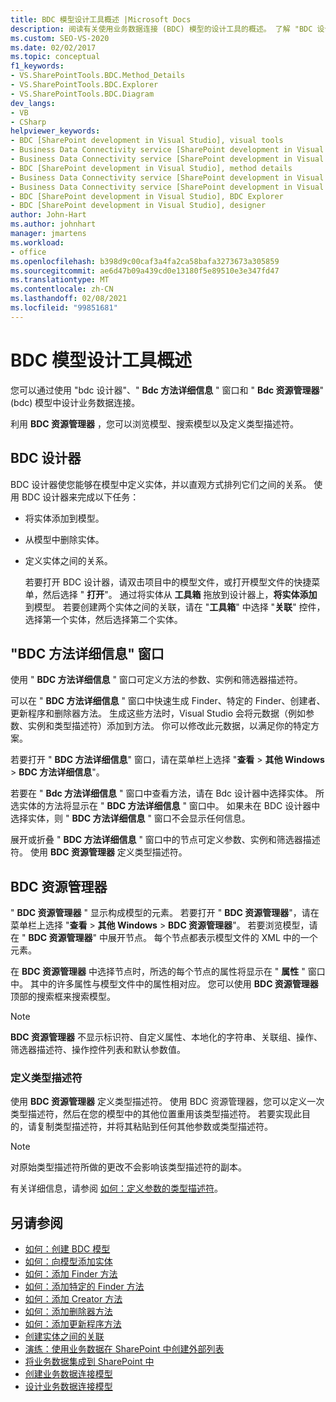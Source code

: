 ```yaml
---
title: BDC 模型设计工具概述 |Microsoft Docs
description: 阅读有关使用业务数据连接 (BDC) 模型的设计工具的概述。 了解 "BDC 设计器"、"BDC 方法详细信息" 窗口和 "BDC 资源管理器"。
ms.custom: SEO-VS-2020
ms.date: 02/02/2017
ms.topic: conceptual
f1_keywords:
- VS.SharePointTools.BDC.Method_Details
- VS.SharePointTools.BDC.Explorer
- VS.SharePointTools.BDC.Diagram
dev_langs:
- VB
- CSharp
helpviewer_keywords:
- BDC [SharePoint development in Visual Studio], visual tools
- Business Data Connectivity service [SharePoint development in Visual Studio], visual tools
- Business Data Connectivity service [SharePoint development in Visual Studio], BDC Explorer
- BDC [SharePoint development in Visual Studio], method details
- Business Data Connectivity service [SharePoint development in Visual Studio], designer
- Business Data Connectivity service [SharePoint development in Visual Studio], method details
- BDC [SharePoint development in Visual Studio], BDC Explorer
- BDC [SharePoint development in Visual Studio], designer
author: John-Hart
ms.author: johnhart
manager: jmartens
ms.workload:
- office
ms.openlocfilehash: b398d9c00caf3a4fa2ca58bafa3273673a305859
ms.sourcegitcommit: ae6d47b09a439cd0e13180f5e89510e3e347fd47
ms.translationtype: MT
ms.contentlocale: zh-CN
ms.lasthandoff: 02/08/2021
ms.locfileid: "99851681"
---
```

# <a name="bdc-model-design-tools-overview"></a>BDC 模型设计工具概述
  您可以通过使用 "bdc 设计器"、" **Bdc 方法详细信息** " 窗口和 " **Bdc 资源管理器**" (bdc) 模型中设计业务数据连接。

 利用 **BDC 资源管理器** ，您可以浏览模型、搜索模型以及定义类型描述符。

## <a name="bdc-designer"></a>BDC 设计器
 BDC 设计器使您能够在模型中定义实体，并以直观方式排列它们之间的关系。 使用 BDC 设计器来完成以下任务：

- 将实体添加到模型。

- 从模型中删除实体。

- 定义实体之间的关系。

  若要打开 BDC 设计器，请双击项目中的模型文件，或打开模型文件的快捷菜单，然后选择 " **打开**"。 通过将实体从 **工具箱** 拖放到设计器上，**将实体添加** 到模型。 若要创建两个实体之间的关联，请在 "**工具箱**" 中选择 "**关联**" 控件，选择第一个实体，然后选择第二个实体。

## <a name="bdc-method-details-window"></a>"BDC 方法详细信息" 窗口
 使用 " **BDC 方法详细信息** " 窗口可定义方法的参数、实例和筛选器描述符。

 可以在 " **BDC 方法详细信息** " 窗口中快速生成 Finder、特定的 Finder、创建者、更新程序和删除器方法。 生成这些方法时，Visual Studio 会将元数据（例如参数、实例和类型描述符）添加到方法。 你可以修改此元数据，以满足你的特定方案。

 若要打开 " **BDC 方法详细信息**" 窗口，请在菜单栏上选择 "**查看**  >  **其他 Windows**  >  **BDC 方法详细信息**"。

 若要在 " **Bdc 方法详细信息** " 窗口中查看方法，请在 Bdc 设计器中选择实体。 所选实体的方法将显示在 " **BDC 方法详细信息** " 窗口中。 如果未在 BDC 设计器中选择实体，则 " **BDC 方法详细信息** " 窗口不会显示任何信息。

 展开或折叠 " **BDC 方法详细信息** " 窗口中的节点可定义参数、实例和筛选器描述符。 使用 **BDC 资源管理器** 定义类型描述符。

## <a name="bdc-explorer"></a>BDC 资源管理器
 " **BDC 资源管理器** " 显示构成模型的元素。 若要打开 " **BDC 资源管理器**"，请在菜单栏上选择 "**查看**  >  **其他 Windows**  >  **BDC 资源管理器**"。 若要浏览模型，请在 " **BDC 资源管理器**" 中展开节点。 每个节点都表示模型文件的 XML 中的一个元素。

 在 **BDC 资源管理器** 中选择节点时，所选的每个节点的属性将显示在 " **属性** " 窗口中。 其中的许多属性与模型文件中的属性相对应。 您可以使用 **BDC 资源管理器** 顶部的搜索框来搜索模型。

> [!NOTE]
> **BDC 资源管理器** 不显示标识符、自定义属性、本地化的字符串、关联组、操作、筛选器描述符、操作控件列表和默认参数值。

### <a name="define-type-descriptors"></a>定义类型描述符
 使用 **BDC 资源管理器** 定义类型描述符。 使用 BDC 资源管理器，您可以定义一次类型描述符，然后在您的模型中的其他位置重用该类型描述符。 若要实现此目的，请复制类型描述符，并将其粘贴到任何其他参数或类型描述符。

> [!NOTE]
> 对原始类型描述符所做的更改不会影响该类型描述符的副本。

 有关详细信息，请参阅 [如何：定义参数的类型描述符](../sharepoint/how-to-define-the-type-descriptor-of-a-parameter.md)。

## <a name="see-also"></a>另请参阅
- [如何：创建 BDC 模型](../sharepoint/how-to-create-a-bdc-model.md)
- [如何：向模型添加实体](../sharepoint/how-to-add-an-entity-to-a-model.md)
- [如何：添加 Finder 方法](../sharepoint/how-to-add-a-finder-method.md)
- [如何：添加特定的 Finder 方法](../sharepoint/how-to-add-a-specific-finder-method.md)
- [如何：添加 Creator 方法](../sharepoint/how-to-add-a-creator-method.md)
- [如何：添加删除器方法](../sharepoint/how-to-add-a-deleter-method.md)
- [如何：添加更新程序方法](../sharepoint/how-to-add-an-updater-method.md)
- [创建实体之间的关联](../sharepoint/creating-an-association-between-entities.md)
- [演练：使用业务数据在 SharePoint 中创建外部列表](../sharepoint/walkthrough-creating-an-external-list-in-sharepoint-by-using-business-data.md)
- [将业务数据集成到 SharePoint 中](../sharepoint/integrating-business-data-into-sharepoint.md)
- [创建业务数据连接模型](../sharepoint/creating-a-business-data-connectivity-model.md)
- [设计业务数据连接模型](../sharepoint/designing-a-business-data-connectivity-model.md)
